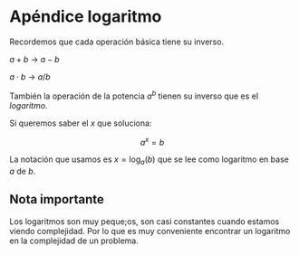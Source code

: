 # Apéndice logaritmo

Recordemos que cada operación básica tiene su inverso.

$a+b$ -> $a-b$

$a \cdot b$ -> $a/b$

También la operación de la potencia $a^b$ tienen su inverso que es el _logaritmo_.

Si queremos saber el $x$ que soluciona:

$$
a^x = b
$$

La notación  que usamos es $x = \log_a(b)$ que se lee como logaritmo en base $a$ de $b$.

## Nota importante

Los logaritmos son muy peque;os, son casi constantes cuando estamos viendo complejidad. Por lo que es muy conveniente encontrar un logaritmo en la complejidad de un problema.
